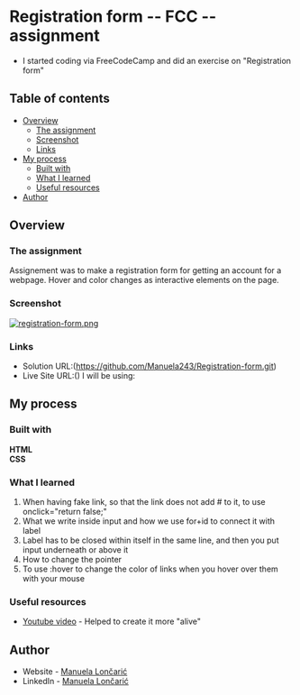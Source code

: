 # Registration form -- FCC -- assignment
- I started coding via FreeCodeCamp and did an exercise on "Registration form"

## Table of contents

- [Overview](#overview)
  - [The assignment](#the-assignment)
  - [Screenshot](#screenshot)
  - [Links](#links)
- [My process](#my-process)
  - [Built with](#built-with)
  - [What I learned](#what-i-learned)
  - [Useful resources](#useful-resources)
- [Author](#author)

## Overview

### The assignment

Assignement was to make a registration form for getting an account for a webpage.
Hover and color changes as interactive elements on the page.

### Screenshot

[![registration-form.png](https://i.postimg.cc/BvG1YYYS/registration-form.png)](https://postimg.cc/0zcQrf1F)

### Links

  - Solution URL:(https://github.com/Manuela243/Registration-form.git)
  - Live Site URL:()
I will be using:

## My process

### Built with

 **HTML** <br>
 **CSS**

### What I learned

1. When having fake link, so that the link does not add # to it, to use onclick="return false;"
2. What we write inside input and how we use for+id to connect it with label
3. Label has to be closed within itself in the same line, and then you put input underneath or above it
4. How to change the pointer
5. To use :hover to change the color of links when you hover over them with your mouse

### Useful resources

 - [Youtube video](https://www.youtube.com/watchv=GTSNkuKn5ls&pp=ygUacmVnaXN0cmF0aW9uIGZvcm0gaHRtbCBjc3M%3D) - Helped to create it more "alive"

## Author
 - Website - [Manuela Lončarić](https://github.com/Manuela243)
 - LinkedIn - [Manuela Lončarić](www.linkedin.com/in/manuela-lončarić-b335bb246)
